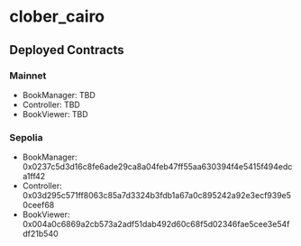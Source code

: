 # clober_cairo


## Deployed Contracts

### Mainnet
- BookManager: TBD
- Controller: TBD
- BookViewer: TBD

### Sepolia
- BookManager: 0x0237c5d3d16c8fe6ade29ca8a04feb47ff55aa630394f4e5415f494edca1ff42
- Controller: 0x03d295c571ff8063c85a7d3324b3fdb1a67a0c895242a92e3ecf939e50ceef68
- BookViewer: 0x004a0c6869a2cb573a2adf51dab492d60c68f5d02346fae5cee3e54fdf21b540

